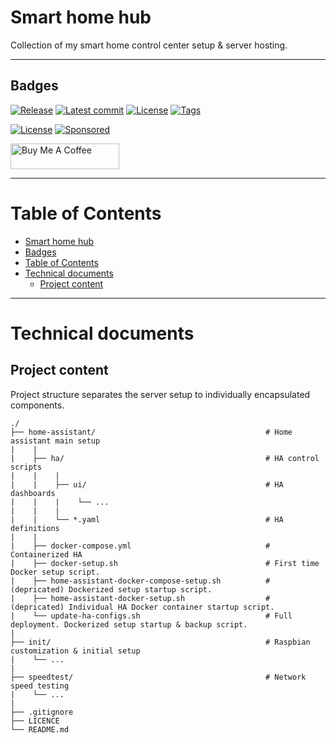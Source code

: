# Smart home hub
Collection of my smart home control center setup & server hosting.

----------

## Badges

  [![Release](https://img.shields.io/github/release-date/lkananen/RaspberryPi)](https://github.com/lkananen/RaspberryPi)
  [![Latest commit](https://img.shields.io/github/last-commit/lkananen/RaspberryPi)](https://github.com/lkananen/RaspberryPi/commits/master)
  [![License](https://img.shields.io/github/commit-activity/y/lkananen/RaspberryPi)](https://github.com/lkananen/RaspberryPi/commits)
  [![Tags](https://img.shields.io/github/v/tag/lkananen/RaspberryPi)](https://github.com/lkananen/RaspberryPi/tags)
  
  [![License](https://img.shields.io/badge/License-BSD_3--Clause-blue.svg)](https://opensource.org/licenses/BSD-3-Clause)
  [![Sponsored](https://img.shields.io/badge/chilicorn-sponsored-brightgreen.svg?logo=data%3Aimage%2Fpng%3Bbase64%2CiVBORw0KGgoAAAANSUhEUgAAAA4AAAAPCAMAAADjyg5GAAABqlBMVEUAAAAzmTM3pEn%2FSTGhVSY4ZD43STdOXk5lSGAyhz41iz8xkz2HUCWFFhTFFRUzZDvbIB00Zzoyfj9zlHY0ZzmMfY0ydT0zjj92l3qjeR3dNSkoZp4ykEAzjT8ylUBlgj0yiT0ymECkwKjWqAyjuqcghpUykD%2BUQCKoQyAHb%2BgylkAyl0EynkEzmkA0mUA3mj86oUg7oUo8n0k%2FS%2Bw%2Fo0xBnE5BpU9Br0ZKo1ZLmFZOjEhesGljuzllqW50tH14aS14qm17mX9%2Bx4GAgUCEx02JySqOvpSXvI%2BYvp2orqmpzeGrQh%2Bsr6yssa2ttK6v0bKxMBy01bm4zLu5yry7yb29x77BzMPCxsLEzMXFxsXGx8fI3PLJ08vKysrKy8rL2s3MzczOH8LR0dHW19bX19fZ2dna2trc3Nzd3d3d3t3f39%2FgtZTg4ODi4uLj4%2BPlGxLl5eXm5ubnRzPn5%2Bfo6Ojp6enqfmzq6urr6%2Bvt7e3t7u3uDwvugwbu7u7v6Obv8fDz8%2FP09PT2igP29vb4%2BPj6y376%2Bu%2F7%2Bfv9%2Ff39%2Fv3%2BkAH%2FAwf%2FtwD%2F9wCyh1KfAAAAKXRSTlMABQ4VGykqLjVCTVNgdXuHj5Kaq62vt77ExNPX2%2Bju8vX6%2Bvr7%2FP7%2B%2FiiUMfUAAADTSURBVAjXBcFRTsIwHAfgX%2FtvOyjdYDUsRkFjTIwkPvjiOTyX9%2FAIJt7BF570BopEdHOOstHS%2BX0s439RGwnfuB5gSFOZAgDqjQOBivtGkCc7j%2B2e8XNzefWSu%2BsZUD1QfoTq0y6mZsUSvIkRoGYnHu6Yc63pDCjiSNE2kYLdCUAWVmK4zsxzO%2BQQFxNs5b479NHXopkbWX9U3PAwWAVSY%2FpZf1udQ7rfUpQ1CzurDPpwo16Ff2cMWjuFHX9qCV0Y0Ok4Jvh63IABUNnktl%2B6sgP%2BARIxSrT%2FMhLlAAAAAElFTkSuQmCC)](http://spiceprogram.org/oss-sponsorship)

<a href="https://www.buymeacoffee.com/laurikananen" target="_blank"><img src="https://cdn.buymeacoffee.com/buttons/default-orange.png" alt="Buy Me A Coffee" height="41" width="174"></a>

----------

# Table of Contents
- [Smart home hub](#smart-home-hub)
- [Badges](#badges)
- [Table of Contents](#table-of-contents)
- [Technical documents](#technical-documents)
  - [Project content](#project-content)

----------

# Technical documents
## Project content

Project structure separates the server setup to individually encapsulated components.

```
./
├── home-assistant/                                      # Home assistant main setup
|    |
|    ├── ha/                                             # HA control scripts
|    |    |
|    |    ├── ui/                                        # HA dashboards
|    |    |    └── ...
|    |    |
|    |    └── *.yaml                                     # HA definitions
|    |
|    ├── docker-compose.yml                              # Containerized HA
|    ├── docker-setup.sh                                 # First time Docker setup script.
|    ├── home-assistant-docker-compose-setup.sh          # (depricated) Dockerized setup startup script.
|    ├── home-assistant-docker-setup.sh                  # (depricated) Individual HA Docker container startup script.
|    └── update-ha-configs.sh                            # Full deployment. Dockerized setup startup & backup script.
|
├── init/                                                # Raspbian customization & initial setup
|    └── ...
|
├── speedtest/                                           # Network speed testing
|    └── ...
|
├── .gitignore
├── LICENCE
└── README.md
```
